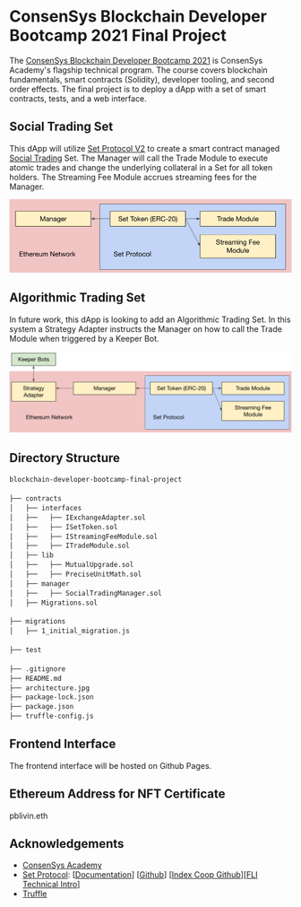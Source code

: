 # ConsenSys Blockchain Developer Bootcamp 2021 Final Project

The [ConsenSys Blockchain Developer Bootcamp 2021](https://courses.consensys.net/courses/blockchain-developer-bootcamp-registration-2021) is ConsenSys Academy's flagship technical program. The course covers blockchain fundamentals, smart contracts (Solidity), developer tooling, and second order effects. The final project is to deploy a dApp with a set of smart contracts, tests, and a web interface. 

## Social Trading Set

This dApp will utilize [Set Protocol V2](https://docs.tokensets.com/) to create a smart contract managed [Social Trading](https://docs.tokensets.com/#social-trading) Set. The Manager will call the Trade Module to execute atomic trades and change the underlying collateral in a Set for all token holders. The Streaming Fee Module accrues streaming fees for the Manager. 

![](socialTradingArchitecture.jpg)

## Algorithmic Trading Set

In future work, this dApp is looking to add an Algorithmic Trading Set. In this system a Strategy Adapter instructs the Manager on how to call the Trade Module when triggered by a Keeper Bot. 

![](algorithmicTradingArchitecture.jpg)

## Directory Structure 

```bash
blockchain-developer-bootcamp-final-project

├── contracts
│   ├── interfaces
│   ├──   ├── IExchangeAdapter.sol
│   ├──   ├── ISetToken.sol
│   ├──   ├── IStreamingFeeModule.sol
│   ├──   ├── ITradeModule.sol
│   ├── lib
│   ├──   ├── MutualUpgrade.sol
│   ├──   ├── PreciseUnitMath.sol
│   ├── manager
│   ├──   ├── SocialTradingManager.sol
│   ├── Migrations.sol

├── migrations
│   ├── 1_initial_migration.js

├── test

├── .gitignore
├── README.md
├── architecture.jpg
├── package-lock.json
├── package.json
├── truffle-config.js
```

## Frontend Interface

The frontend interface will be hosted on Github Pages. 

## Ethereum Address for NFT Certificate

pblivin.eth

## Acknowledgements
* [ConsenSys Academy](https://courses.consensys.net/)
* [Set Protocol](https://www.setprotocol.com/): [[Documentation](https://docs.tokensets.com/)] [[Github](https://github.com/SetProtocol/set-protocol-v2)] [[Index Coop Github](https://github.com/SetProtocol/index-coop-smart-contracts)][[FLI Technical Intro](https://docs.google.com/presentation/d/1oQcuKkcyNWZ7nO-IqY-tk9h3Vb4_lktX0AyfEwdxDNs)]
* [Truffle](https://trufflesuite.com/)
